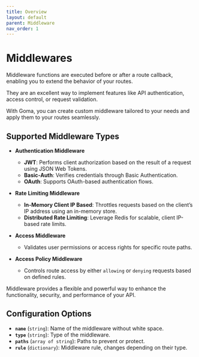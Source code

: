 ```yaml
---
title: Overview
layout: default
parent: Middleware
nav_order: 1
---
```

# Middlewares

Middleware functions are executed before or after a route callback, enabling you to extend the behavior of your routes.

They are an excellent way to implement features like API authentication, access control, or request validation. 

With Goma, you can create custom middleware tailored to your needs and apply them to your routes seamlessly.

## Supported Middleware Types

- **Authentication Middleware**
  - **JWT**: Performs client authorization based on the result of a request using JSON Web Tokens.
  - **Basic-Auth**: Verifies credentials through Basic Authentication.
  - **OAuth**: Supports OAuth-based authentication flows.

- **Rate Limiting Middleware**
  - **In-Memory Client IP Based**: Throttles requests based on the client’s IP address using an in-memory store.
  - **Distributed Rate Limiting**: Leverage Redis for scalable, client IP-based rate limits.

- **Access Middleware**
  - Validates user permissions or access rights for specific route paths.
- **Access Policy Middleware**
  - Controls route access by either `allowing` or `denying` requests based on defined rules.

Middleware provides a flexible and powerful way to enhance the functionality, security, and performance of your API.

## Configuration Options

- **`name`** (`string`): Name of the middleware without white space.
- **`type`** (`string`): Type of the middleware.
- **`paths`** (`array of string`): Paths to prevent or protect.
- **`rule`** (`dictionary`): Middleware rule, changes depending on their type.
